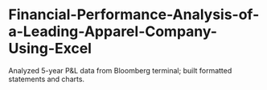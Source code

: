 # Financial-Performance-Analysis-of-a-Leading-Apparel-Company-Using-Excel
Analyzed 5-year P&amp;L data from Bloomberg terminal; built formatted statements and charts.
